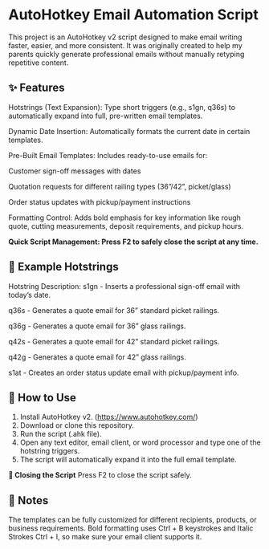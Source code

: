 # AutoHotkey Email Automation Script

This project is an AutoHotkey v2 script designed to make email writing faster, easier, and more consistent. It was originally created to help my parents quickly generate professional emails without manually retyping repetitive content.

## ✨ Features
Hotstrings (Text Expansion): Type short triggers (e.g., s1gn, q36s) to automatically expand into full, pre-written email templates.

Dynamic Date Insertion: Automatically formats the current date in certain templates.

Pre-Built Email Templates: Includes ready-to-use emails for:

Customer sign-off messages with dates

Quotation requests for different railing types (36”/42”, picket/glass)

Order status updates with pickup/payment instructions

Formatting Control: Adds bold emphasis for key information like rough quote, cutting measurements, deposit requirements, and pickup hours.

**Quick Script Management: Press F2 to safely close the script at any time.**

## 🔑 Example Hotstrings
Hotstring	Description:
s1gn - Inserts a professional sign-off email with today’s date.

q36s - Generates a quote email for 36” standard picket railings.

q36g - Generates a quote email for 36” glass railings.

q42s - Generates a quote email for 42” standard picket railings.

q42g - Generates a quote email for 42” glass railings.

s1at - Creates an order status update email with pickup/payment info.

## 🚀 How to Use

1. Install AutoHotkey v2. (https://www.autohotkey.com/)
2. Download or clone this repository.
3. Run the script (.ahk file).
4. Open any text editor, email client, or word processor and type one of the hotstring triggers.
5. The script will automatically expand it into the full email template.

**🛑 Closing the Script**
Press F2 to close the script safely.

## 📌 Notes
The templates can be fully customized for different recipients, products, or business requirements.
Bold formatting uses Ctrl + B keystrokes and Italic Strokes Ctrl + I, so make sure your email client supports it.
